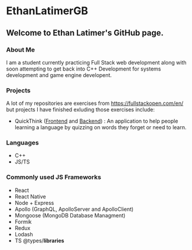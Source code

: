 # EthanLatimerGB

## Welcome to Ethan Latimer's GitHub page. 

### About Me

I am a student currently practicing Full Stack web development along with soon attempting to get back into C++ Development for systems development and game engine developent. 

### Projects

A lot of my repositories are exercises from https://fullstackopen.com/en/ but projects I have finished exluding those exercises include: 

* QuickThink ([Frontend](https://github.com/EthanLatimerGB/Quick-Think-Frontend "Frontend page") and [Backend](https://github.com/EthanLatimerGB/Quick-Think-Backend "Backend page")) : An application to help people learning a language by quizzing on words they forget or need to learn. 

### Languages
* C++
* JS/TS

### Commonly used JS Frameworks
* React
* React Native
* Node + Express
* Apollo (GraphQL, ApolloServer and ApolloClient)
* Mongoose (MongoDB Database Managment) 
* Formik
* Redux
* Lodash
* TS @types/**libraries**

